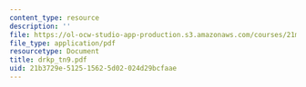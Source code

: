 ```yaml
---
content_type: resource
description: ''
file: https://ol-ocw-studio-app-production.s3.amazonaws.com/courses/21m-735-technical-design-scenery-mechanisms-and-special-effects-spring-2004/21b3729e512515625d02024d29bcfaae_drkp_tn9.pdf
file_type: application/pdf
resourcetype: Document
title: drkp_tn9.pdf
uid: 21b3729e-5125-1562-5d02-024d29bcfaae
---
```

